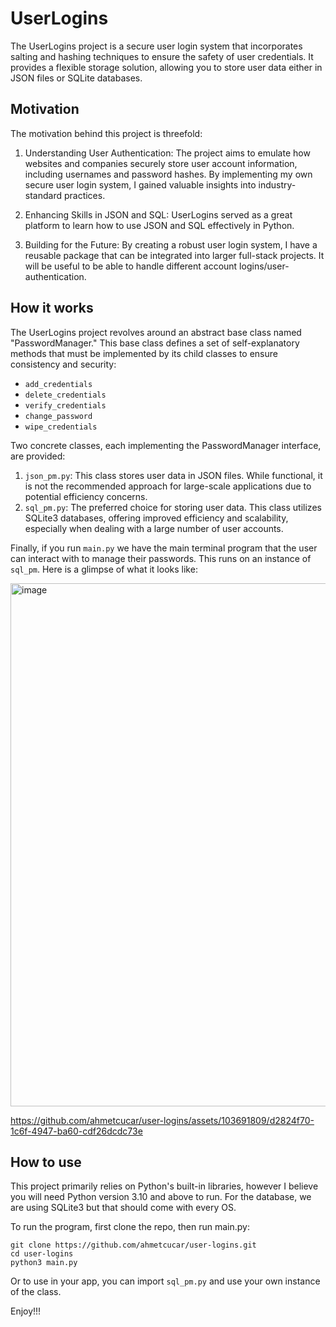 # UserLogins

The UserLogins project is a secure user login system that incorporates salting and hashing techniques to ensure the safety of user credentials. It provides a flexible storage solution, allowing you to store user data either in JSON files or SQLite databases.

## Motivation

The motivation behind this project is threefold:

1. Understanding User Authentication: The project aims to emulate how websites and companies securely store user account information, including usernames and password hashes. By implementing my own secure user login system, I gained valuable insights into industry-standard practices.

2. Enhancing Skills in JSON and SQL: UserLogins served as a great platform to learn how to use JSON and SQL effectively in Python.

3. Building for the Future: By creating a robust user login system, I have a reusable package that can be integrated into larger full-stack projects. It will be useful to be able to handle different account logins/user-authentication.

## How it works

The UserLogins project revolves around an abstract base class named "PasswordManager." This base class defines a set of self-explanatory methods that must be implemented by its child classes to ensure consistency and security:

- `add_credentials`
- `delete_credentials`
- `verify_credentials`
- `change_password`
- `wipe_credentials`
  
Two concrete classes, each implementing the PasswordManager interface, are provided:
1. `json_pm.py`: This class stores user data in JSON files. While functional, it is not the recommended approach for large-scale applications due to potential efficiency concerns.
2. `sql_pm.py`: The preferred choice for storing user data. This class utilizes SQLite3 databases, offering improved efficiency and scalability, especially when dealing with a large number of user accounts.

Finally, if you run `main.py` we have the main terminal program that the user can interact with to manage their passwords. This runs on an instance of `sql_pm`. Here is a glimpse of what it looks like:

<img width="837" alt="image" src="https://github.com/ahmetcucar/user-logins/assets/103691809/34c16afb-bcf4-4a87-92bd-ad98cbb17013">

https://github.com/ahmetcucar/user-logins/assets/103691809/d2824f70-1c6f-4947-ba60-cdf26dcdc73e

## How to use

This project primarily relies on Python's built-in libraries, however I believe you will need Python version 3.10 and above to run.
For the database, we are using SQLite3 but that should come with every OS.  
  
To run the program, first clone the repo, then run main.py:
```
git clone https://github.com/ahmetcucar/user-logins.git
cd user-logins
python3 main.py
```

Or to use in your app, you can import `sql_pm.py` and use your own instance of the class.

Enjoy!!!
